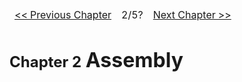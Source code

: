 <style>
  .large {
    font-size: 32px;
  }

  .medium {
    font-size: 24px;
  }

  .small {
    font-size: 16px;
  }
</style>

<table>
    <thead>
        <td>
            <a href="./01. Storage.md"><< Previous Chapter</a>
        </td>
        <td>
            2/5?
        </td>
        <td>
            <a href="">Next Chapter >></a>
        </td>
    </thead>
</table>

<h1>
  <span class="medium">Chapter 2</span>
  <span class="large">Assembly</span>
</h1>
